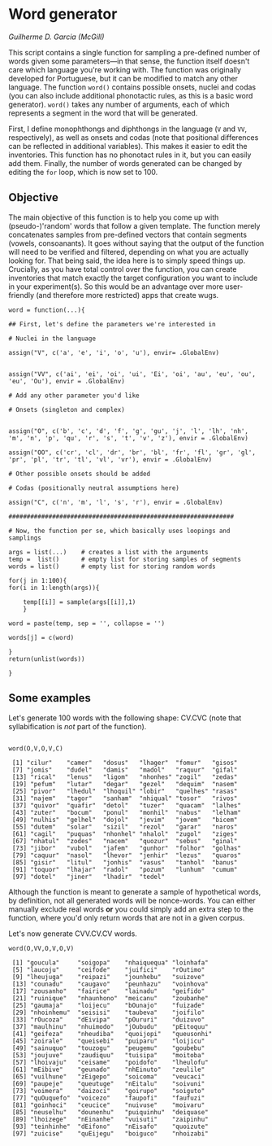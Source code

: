 # Word generator

*Guilherme D. Garcia (McGill)*

This script contains a single function for sampling a pre-defined number of words given some parameters—in that sense, the function itself doesn't care which language you're working with. The function was originally developed for Portuguese, but it can be modified to match any other language. The function ```word()``` contains possible onsets, nuclei and codas (you can also include additional phonotactic rules, as this is a basic word generator). ```word()``` takes any number of arguments, each of which represents a segment in the word that will be generated.

First, I define monophthongs and diphthongs in the language (```V``` and ```VV```, respectively), as well as onsets and codas (note that positional differences can be reflected in additional variables). This makes it easier to edit the inventories. This function has no phonotact rules in it, but you can easily add them. Finally, the number of words generated can be changed by editing the ```for``` loop, which is now set to 100.

## Objective

The main objective of this function is to help you come up with (pseudo-)'random' words that follow a given template. The function merely concatenates samples from pre-defined vectors that contain segments (vowels, consoanants). It goes without saying that the output of the function will need to be verified and filtered, depending on what you are actually looking for. That being said, the idea here is to simply speed things up. Crucially, as you have total control over the function, you can create inventories that match exactly the target configuration you want to include in your experiment(s). So this would be an advantage over more user-friendly (and therefore more restricted) apps that create wugs.

```{R}
word = function(...){

## First, let's define the parameters we're interested in

# Nuclei in the language

assign("V", c('a', 'e', 'i', 'o', 'u'), envir= .GlobalEnv)


assign("VV", c('ai', 'ei', 'oi', 'ui', 'Ei', 'oi', 'au', 'eu', 'ou', 'eu', 'Ou'), envir = .GlobalEnv)

# Add any other parameter you'd like

# Onsets (singleton and complex)


assign("O", c('b', 'c', 'd', 'f', 'g', 'gu', 'j', 'l', 'lh', 'nh', 'm', 'n', 'p', 'qu', 'r', 's', 't', 'v', 'z'), envir = .GlobalEnv)

assign("OO", c('cr', 'cl', 'dr', 'br', 'bl', 'fr', 'fl', 'gr', 'gl', 'pr', 'pl', 'tr', 'tl', 'vl', 'vr'), envir = .GlobalEnv)

# Other possible onsets should be added

# Codas (positionally neutral assumptions here)

assign("C", c('n', 'm', 'l', 's', 'r'), envir = .GlobalEnv)
	
##############################################################

# Now, the function per se, which basically uses loopings and samplings

args = list(...)	# creates a list with the arguments
temp = 	list()		# empty list for storing samples of segments
words = list() 		# empty list for storing random words

for(j in 1:100){
for(i in 1:length(args)){

	temp[[i]] = sample(args[[i]],1)
	}

word = paste(temp, sep = '', collapse = '')

words[j] = c(word)

}
return(unlist(words))

}

```

## Some examples

Let's generate 100 words with the following shape: CV.CVC (note that syllabification is *not* part of the function).

```{R}

word(O,V,O,V,C)

 [1] "cilur"    "camer"   "dosus"   "lhager"  "fomur"   "gisos"  
 [7] "jomis"    "dudel"   "damis"   "madol"   "raquur"  "gifal"  
 [13] "rical"   "lenus"   "ligom"   "nhonhes" "zogil"   "zedas"  
 [19] "pefum"   "lutar"   "degar"   "gezel"   "dequim"  "nasem"  
 [25] "pivor"   "lhedul"  "lhoquil" "lobir"   "quelhes" "rasas"  
 [31] "najem"   "tagor"   "sanham"  "nhiqual" "tosor"   "rivos"  
 [37] "quivor"  "quafir"  "detol"   "tuzer"   "quacam"  "lalhes" 
 [43] "zuter"   "bocum"   "ponul"   "monhil"  "nabus"   "lelham" 
 [49] "nulhis"  "gelhel"  "dojol"   "jevim"   "jovem"   "bicem"  
 [55] "dutem"   "solar"   "sizil"   "rezol"   "garar"   "naros"  
 [61] "cagil"   "puquas"  "nhonhel" "nhalol"  "zugol"   "ziges"  
 [67] "nhatul"  "zodes"   "nacem"   "quozur"  "sebus"   "ginal"  
 [73] "jibor"   "vubol"   "jafem"   "gunhor"  "folhor"  "golhas" 
 [79] "caquur"  "nasol"   "lhevor"  "jenhir"  "lezus"   "quaros" 
 [85] "gisir"   "litul"   "jonhis"  "vasus"   "tanhol"  "banus"  
 [91] "toquor"  "lhajar"  "radol"   "pozum"   "lunhum"  "cumum"  
 [97] "dotel"   "jiner"   "lhadir"  "tedel"  
```

Although the function is meant to generate a sample of hypothetical words, by definition, not all generated words will be nonce-words. You can either manually exclude real words **or** you could simply add an extra step to the function, where you'd only return words that are not in a given corpus.

Let's now generate CVV.CV.CV words.

```{R}
word(O,VV,O,V,O,V)

 [1] "goucula"     "soigopa"    "nhaiquequa" "loinhafa"  
 [5] "laucoju"     "ceifode"    "juifici"    "rOutimo"   
 [9] "lheujuga"    "reipazi"    "jounhebu"   "suizove"   
 [13] "counadu"    "caugavo"    "peunhazu"   "voinhova"  
 [17] "zousanho"   "fairice"    "lainadu"    "geifido"   
 [21] "ruinique"   "nhaunhono"  "meicanu"    "zoubanhe"  
 [25] "gaumaja"    "loijecu"    "bOunajo"    "fuizade"   
 [29] "nhoinhemu"  "seisisi"    "taubeva"    "joifilo"   
 [33] "rOucoza"    "dEivipa"    "pOururi"    "duizuvo"   
 [37] "maulhinu"   "nhuimodo"   "jOubudu"    "pEitoquu"  
 [41] "geifeza"    "nheudiba"   "quoijopi"   "queusonhi" 
 [45] "zoirale"    "queisebi"   "puiparu"    "loijicu"   
 [49] "sainuquo"   "touzogu"    "peugemu"    "goubebu"   
 [53] "joujuve"    "zaudiquu"   "tuisipa"    "moitoba"   
 [57] "lhoivaju"   "ceisame"    "poidofo"    "lheulofu"  
 [61] "mEibive"    "geunado"    "nhEinuto"   "zeulile"   
 [65] "vuilhune"   "zEigepo"    "soicoma"    "veucaci"   
 [69] "paupeje"    "queutuge"   "nEitalu"    "soivuni"   
 [73] "voimera"    "daizoci"    "goirupo"    "soiguto"   
 [77] "quOuquefo"  "voicezo"    "faupofi"    "faufuzi"   
 [81] "goinhoci"   "ceucice"    "nuivuse"    "moivaru"   
 [85] "neuselhu"   "dounenhu"   "puiquinhu"  "deiquase"  
 [89] "lhoizege"   "nEinanhe"   "vuisuti"    "zaipinhu"  
 [93] "teinhinhe"  "dEifono"    "nEisafo"    "quoizute"  
 [97] "zuicise"    "quEijegu"   "boiguco"    "nhoizabi"
```
